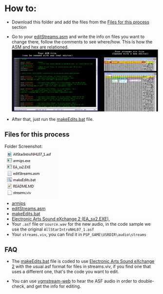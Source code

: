 # How to:

- Download this folder and add the files from the [Files for this process](#Files-for-this-process) section

- Go to your [editStreams.asm](https://github.com/Bunkai9448/NHL-07_public/blob/main/Audio-asf/StreamsFileEdit/editStreams.asm) and write the info on files you want to change there, follow the comments to see where/how. This is how the ASM and hex are relationed.
![How to read your viv](https://github.com/Bunkai9448/NHL-07_public/blob/main/Audio-asf/StreamsFileEdit/UnderstandingYourVIV.png)

- After that, just run the [makeEdits.bat](https://github.com/Bunkai9448/NHL-07_public/blob/main/Audio-asf/StreamsFileEdit/makeEdits.bat) file.

## Files for this process

Folder Screenshot: \
![Folder Screenshot](https://github.com/Bunkai9448/NHL-07_public/blob/main/Audio-asf/StreamsFileEdit/StreamsFileEdit_folder.png)

- [armips](https://github.com/Kingcom/armips/releases)
- [editStreams.asm](https://github.com/Bunkai9448/NHL-07_public/blob/main/Audio-asf/StreamsFileEdit/editStreams.asm)
- [makeEdits.bat](https://github.com/Bunkai9448/NHL-07_public/blob/main/Audio-asf/StreamsFileEdit/makeEdits.bat)
- [Electronic Arts Sound eXchange 2 (EA_sx2.EXE)](https://wiki.multimedia.cx/index.php/Electronic_Arts_Sound_eXchange), 
- Your `.asf` file or `source.wav` for the new audio, in the code sample we use the original `AllStarIntroNHL07_1.asf`
- Your `streams.viv`, you can find it in `PSP_GAME\USRDIR\audio\streams`

## FAQ

- The [makeEdits.bat](https://github.com/Bunkai9448/NHL-07_public/blob/main/Audio-asf/StreamsFileEdit/makeEdits.bat) file 
is coded to use [Electronic Arts Sound eXchange 2](https://wiki.multimedia.cx/index.php/Electronic_Arts_Sound_eXchange) with 
the usual asf format for files in streams.viv, if you find one that uses a different one, that's the code you want to edit.

- You can use [vgmstream-web](https://katiefrogs.github.io/vgmstream-web/) to hear the ASF audio in order to double-check, and get the info for editing.
